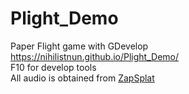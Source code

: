 # Plight_Demo
Paper Flight game with GDevelop  
https://nihilistnun.github.io/Plight_Demo/  
F10 for develop tools  
All audio is obtained from [ZapSplat](www.zapsplat.com)
